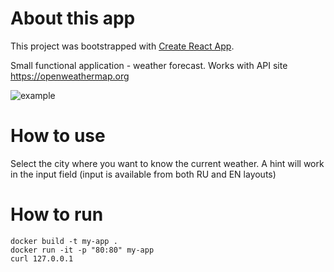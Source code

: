 # About this app

This project was bootstrapped with [Create React App](https://github.com/facebook/create-react-app).

Small functional application - weather forecast. Works with API site <https://openweathermap.org>

![example](https://github.com/AliasFinn/spa-weather-forecast/blob/master/example.png?raw=true)

# How to use

Select the city where you want to know the current weather. A hint will work in the input field (input is available from both RU and EN layouts)

# How to run

    docker build -t my-app .
    docker run -it -p "80:80" my-app
    curl 127.0.0.1
